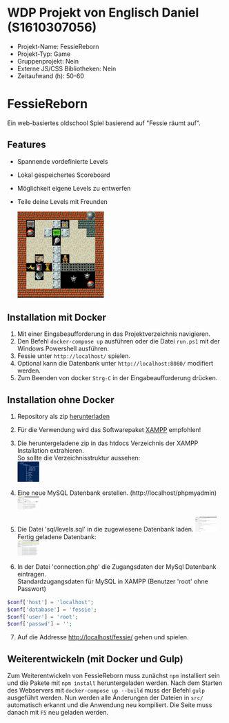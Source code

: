 # WDP Projekt von Englisch Daniel (S1610307056)

* Projekt-Name: FessieReborn
* Projekt-Typ: Game
* Gruppenprojekt: Nein
* Externe JS/CSS Bibliotheken: Nein
* Zeitaufwand (h): 50-60

# FessieReborn
Ein web-basiertes oldschool Spiel basierend auf "Fessie räumt auf".  

## Features
* Spannende vordefinierte Levels
* Lokal gespeichertes Scoreboard
* Möglichkeit eigene Levels zu entwerfen
* Teile deine Levels mit Freunden
  
    <img src="https://github.com/DanielEnglisch/FessieReborn/blob/master/docs/screenshot.png"  style="width: 200px;"/>

## Installation mit Docker

1. Mit einer Eingabeaufforderung in das Projektverzeichnis navigieren.
2. Den Befehl `docker-compose up` ausführen oder die Datei `run.ps1` mit der Windows Powershell ausführen.
3. Fessie unter `http://localhost/` spielen.
4. Optional kann die Datenbank unter `http://localhost:8080/` modifiert werden.
5. Zum Beenden von docker `Strg-C` in der Eingabeaufforderung drücken.
	
## Installation ohne Docker
1. Repository als zip <a href="https://github.com/DanielEnglisch/FessieReborn/archive/master.zip">herunterladen</a>
2. Für die Verwendung wird das Softwarepaket <a href="https://www.apachefriends.org/de/index.html">XAMPP</a> empfohlen!
3. Die heruntergeladene zip in das htdocs Verzeichnis der XAMPP Installation extrahieren.  
    So sollte die Verzeichnisstruktur aussehen:  
    <img src="https://github.com/DanielEnglisch/FessieReborn/blob/master/docs/path.png"  style="width: 50px;"/>
4. Eine neue MySQL Datenbank erstellen. (http://localhost/phpmyadmin)
     <img src="https://github.com/DanielEnglisch/FessieReborn/blob/master/docs/createDB.png"  style="width: 50px;"/>
5. Die Datei 'sql/levels.sql' in die zugewiesene Datenbank laden.
    <img src="https://github.com/DanielEnglisch/FessieReborn/blob/master/docs/importLevels.png"  style="width: 50px;"/>  
     Fertig geladene Datenbank:  
    <img src="https://github.com/DanielEnglisch/FessieReborn/blob/master/docs/levels.png"  style="width: 50px;"/>
 
6. In der Datei 'connection.php' die Zugangsdaten der MySql Datenbank eintragen.  
Standardzugangsdaten für MySQL in XAMPP (Benutzer 'root' ohne Passwort)

```php
$conf['host'] = 'localhost';
$conf['database'] = 'fessie';
$conf['user'] = 'root';
$conf['passwd'] = '';
```

7. Auf die Addresse <a href="http://localhost/fessie/">http://localhost/fessie/</a> gehen und spielen.

## Weiterentwickeln (mit Docker und Gulp)
Zum Weiterentwickeln von FessieReborn muss zunächst `npm` installiert sein und die Pakete mit `npm install` heruntergeladen werden. Nach dem Starten des Webservers mit `docker-compose up --build` muss der Befehl `gulp` ausgeführt werden. Nun werden alle Änderungen der Dateien in `src/` automatisch erkannt und die Anwendung neu kompiliert. Die Seite muss danach mit `F5` neu geladen werden.
